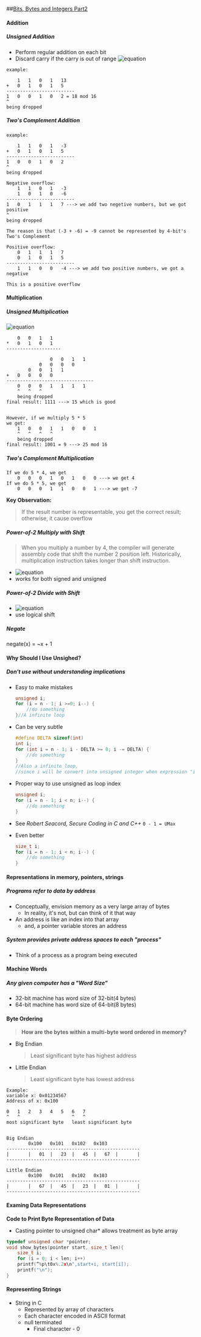 ##[Bits, Bytes and Integers Part2](https://www.cs.cmu.edu/~213/lectures/03-bits-ints-part2.pdf)

#### Addition
##### Unsigned Addition
- Perform regular addition on each bit
- Discard carry if the carry is out of range
![equation](https://latex.codecogs.com/gif.latex?s&space;=&space;UAdd_w(u,v)&space;=&space;(u&space;&plus;&space;v)&space;\mod&space;2^w)
```
example:

    1   1   0   1   13
+   0   1   0   1   5
-------------------------
1   0   0   1   0   2 = 18 mod 16
^
being dropped
```
##### Two's Complement Addition

```
example:

    1   1   0   1   -3   
+   0   1   0   1   5
-------------------------
1   0   0   1   0   2 
^
being dropped

Negative overflow:
    1   1   0   1   -3
    1   0   1   0   -6
-------------------------
1   0   1   1   1   7 ---> we add two negetive numbers, but we got positive
^
being dropped

The reason is that (-3 + -6) = -9 cannot be represented by 4-bit's Two's Complement

Positive overflow:
    0   1   1   1   7
    0   1   0   1   5
-------------------------
    1   1   0   0   -4 ---> we add two positive numbers, we got a negative

This is a positive overflow
```

#### Multiplication
##### Unsigned Multiplication
![equation](https://latex.codecogs.com/gif.latex?UMult_w(u,v)&space;=&space;(u&space;\cdot&space;v)&space;\mod&space;2^w)

```
    0   0   1   1
*   0   1   0   1
--------------------

                0   0   1   1
            0   0   0   0   
        0   0   1   1
+   0   0   0   0
--------------------------------
    0   0   0   1   1   1   1
    ^   ^   ^
    being dropped
final result: 1111 ---> 15 which is good


However, if we multiply 5 * 5
we get: 
    1   0   0   1   1   0   0   1
    ^   ^   ^   ^
    being dropped
final result: 1001 = 9 ---> 25 mod 16
```

##### Two's Complement Multiplication
```
If we do 5 * 4, we get
    0   0   0   1   0   1   0   0 ---> we get 4
If we do 5 * 5, we get
    0   0   0   1   1   0   0   1 ---> we get -7
```
**Key Observation:**
>  If the result number is representable, you get the correct result; otherwise, it cause overflow

##### Power-of-2 Multiply with Shift
> When you multiply a number by 4, the compiler will generate assembly code that shift the number 2 position left.
Historically, multiplication instruction takes longer than shift instruction.

- ![equation](https://latex.codecogs.com/gif.latex?u&space;<<&space;k&space;\text{&space;gives&space;}&space;u&space;*&space;2^k)
- works for both signed and unsigned

##### Power-of-2 Divide with Shift
- ![equation](https://latex.codecogs.com/gif.latex?u&space;>>&space;k&space;\text{&space;gives&space;}&space;\lfloor&space;u&space;*&space;2^k&space;\rfloor)
- use logical shift 


##### Negate
negate(x) = ~x + 1

#### Why Should I Use Unsighed?
##### Don't use without understanding implications
- Easy to make mistakes
    ```c
    unsigned i;
    for (i = n - 1; i >=0; i--) {
        //do something
    }//A infinite loop
    ```
- Can be very subtle
    ```c
    #define DELTA sizeof(int)
    int i;
    for (int i = n - 1; i - DELTA >= 0; i -= DELTA) {
        //do something
    }
    //Also a infinite loop, 
    //since i will be convert into unsigned integer when expression "i - DELTA" is evaluated.
    ```

- Proper way to use unsigned as loop index
    ```c
    unsigned i;
    for (i = n - 1; i < n; i--) {
        //do something
    }
    ```
- See _Robert Seacord, Secure Coding in C and C++_
    `0 - 1 = UMax`
- Even better
    ```c
    size_t i;
    for (i = n - 1; i < n; i--) {
        //do something
    }
    ```

#### Representations in memory, pointers, strings
##### Programs refer to data by address
- Conceptually, envision memory as a very large array of bytes
    - In reality, it's not, but can think of it that way
- An address is like an index into that array
    - and, a pointer variable stores an address

##### System provides private address spaces to each "process"
- Think of a process as a program being executed


#### Machine Words
##### Any given computer has a "Word Size"
- 32-bit machine has word size of 32-bit(4 bytes)
- 64-bit machine has word size of 64-bit(8 bytes)

#### Byte Ordering
> **How are the bytes within a multi-byte word ordered in memory?**
- Big Endian
    > Least significant byte has highest address
- Little Endian
    > Least significant byte has lowest address

```
Example:
variable x: 0x01234567
Address of x: 0x100

0   1   2   3   4   5   6   7   
^   ^                   ^   ^
most significant byte   least significant byte


Big Endian
        0x100   0x101   0x102   0x103   
-------------------------------------------------
|       |   01  |   23  |   45  |   67  |       |
-------------------------------------------------

Little Endian
        0x100   0x101   0x102   0x103   
-------------------------------------------------
|       |   67  |   45  |   23  |   01  |       |
-------------------------------------------------
```

#### Examing Data Representations
**Code to Print Byte Representation of Data**
- Casting pointer to unsigned char* allows treatment as byte array
```c
typedef unsigned char *pointer;
void show_bytes(pointer start, size_t len){
    size_t i;
    for (i = 0; i < len; i++)
    printf(”%p\t0x%.2x\n",start+i, start[i]);
    printf("\n");
}
```

#### Representing Strings
- String in C
    - Represented by array of characters
    - Each character encoded in ASCII format
    - null terminated
        - Final character - 0
